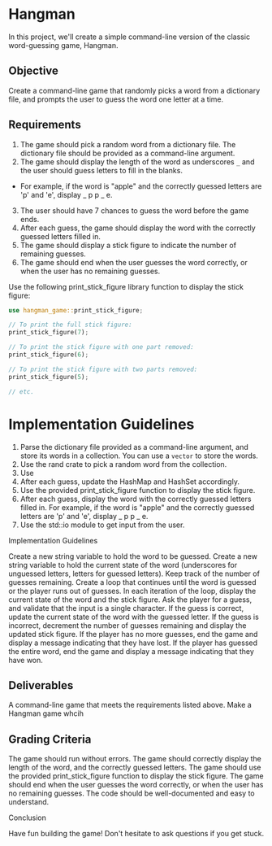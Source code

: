 # Hangman

In this project, we'll create a simple command-line version of the classic word-guessing game, Hangman.

## Objective

Create a command-line game that randomly picks a word from a dictionary file, and prompts the user to guess the word one letter at a time.

## Requirements

1. The game should pick a random word from a dictionary file. The dictionary file should be provided as a command-line argument.
2. The game should display the length of the word as underscores `_` and the user should guess letters to fill in the blanks.
- For example, if the word is "apple" and the correctly guessed letters are 'p' and 'e', display _ p p _ e.
3. The user should have 7 chances to guess the word before the game ends.
4. After each guess, the game should display the word with the correctly guessed letters filled in.
5. The game should display a stick figure to indicate the number of remaining guesses.
6. The game should end when the user guesses the word correctly, or when the user has no remaining guesses.

Use the following print_stick_figure library function to display the stick figure:

```rust
use hangman_game::print_stick_figure;

// To print the full stick figure:
print_stick_figure(7);

// To print the stick figure with one part removed:
print_stick_figure(6);

// To print the stick figure with two parts removed:
print_stick_figure(5);

// etc.
```

# Implementation Guidelines

1. Parse the dictionary file provided as a command-line argument, and store its words in a collection. You can use a `vector` to store the words.
2. Use the rand crate to pick a random word from the collection.
3. Use 
5. After each guess, update the HashMap and HashSet accordingly.
6. Use the provided print_stick_figure function to display the stick figure.
7. After each guess, display the word with the correctly guessed letters filled in. For example, if the word is "apple" and the correctly guessed letters are 'p' and 'e', display _ p p _ e.
8. Use the std::io module to get input from the user.

Implementation Guidelines

Create a new string variable to hold the word to be guessed.
Create a new string variable to hold the current state of the word (underscores for unguessed letters, letters for guessed letters).
Keep track of the number of guesses remaining.
Create a loop that continues until the word is guessed or the player runs out of guesses.
In each iteration of the loop, display the current state of the word and the stick figure.
Ask the player for a guess, and validate that the input is a single character.
If the guess is correct, update the current state of the word with the guessed letter.
If the guess is incorrect, decrement the number of guesses remaining and display the updated stick figure.
If the player has no more guesses, end the game and display a message indicating that they have lost.
If the player has guessed the entire word, end the game and display a message indicating that they have won.

## Deliverables

A command-line game that meets the requirements listed above. Make a Hangman game whcih

## Grading Criteria

The game should run without errors.
The game should correctly display the length of the word, and the correctly guessed letters.
The game should use the provided print_stick_figure function to display the stick figure.
The game should end when the user guesses the word correctly, or when the user has no remaining guesses.
The code should be well-documented and easy to understand.

Conclusion

Have fun building the game! Don't hesitate to ask questions if you get stuck.